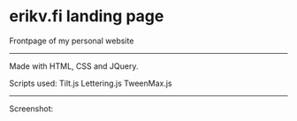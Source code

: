 # erikv.fi landing page

Frontpage of my personal website

---

Made with HTML, CSS and JQuery.

Scripts used: 
Tilt.js
Lettering.js
TweenMax.js

---

Screenshot:

